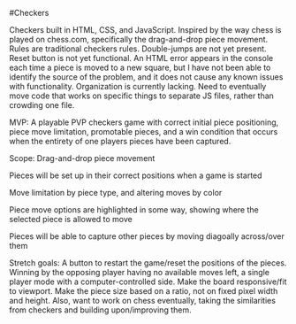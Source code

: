 #Checkers

Checkers built in HTML, CSS, and JavaScript.  Inspired by the way chess is played on chess.com, specifically the drag-and-drop piece movement.  Rules are traditional checkers rules.  Double-jumps are not yet present.  Reset button is not yet functional.  An HTML error appears in the console each time a piece is moved to a new square, but I have not been able to identify the source of the problem, and it does not cause any known issues with functionality.  Organization is currently lacking. Need to eventually move code that works on specific things to separate JS files, rather than crowding one file.

MVP: 
A playable PVP checkers game with correct initial piece positioning, piece move limitation, promotable pieces, and a win condition that occurs when the entirety of one players pieces have been captured.

Scope: 
Drag-and-drop piece movement

Pieces will be set up in their correct positions when a game is started

Move limitation by piece type, and altering moves by color

Piece move options are highlighted in some way, showing where the selected piece is allowed to move

Pieces will be able to capture other pieces by moving diagoally across/over them

Stretch goals: 
A button to restart the game/reset the positions of the pieces. 
Winning by the opposing player having no available moves left, a single player mode with a computer-controlled side. 
Make the board responsive/fit to viewport. Make the piece size based on a ratio, not on fixed pixel width and height. 
Also, want to work on chess eventually, taking the similarities from checkers and building upon/improving them. 